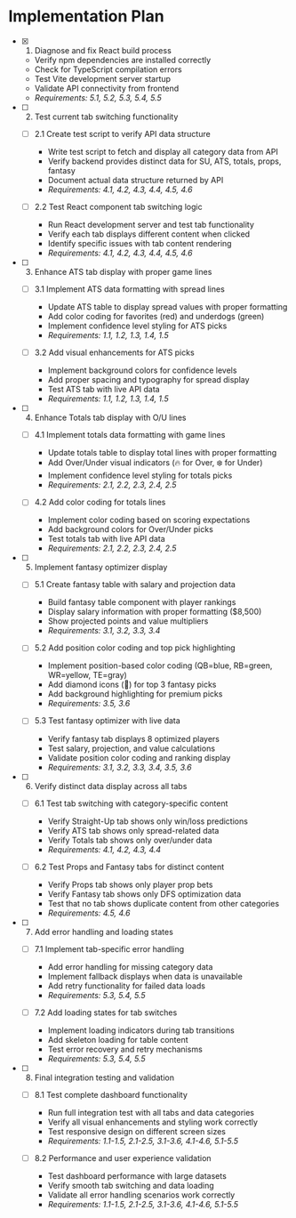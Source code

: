 # Implementation Plan

- [x] 1. Diagnose and fix React build process



  - Verify npm dependencies are installed correctly
  - Check for TypeScript compilation errors
  - Test Vite development server startup
  - Validate API connectivity from frontend
  - _Requirements: 5.1, 5.2, 5.3, 5.4, 5.5_

- [ ] 2. Test current tab switching functionality
  - [ ] 2.1 Create test script to verify API data structure
    - Write test script to fetch and display all category data from API
    - Verify backend provides distinct data for SU, ATS, totals, props, fantasy
    - Document actual data structure returned by API
    - _Requirements: 4.1, 4.2, 4.3, 4.4, 4.5, 4.6_

  - [ ] 2.2 Test React component tab switching logic
    - Run React development server and test tab functionality
    - Verify each tab displays different content when clicked
    - Identify specific issues with tab content rendering
    - _Requirements: 4.1, 4.2, 4.3, 4.4, 4.5, 4.6_

- [ ] 3. Enhance ATS tab display with proper game lines
  - [ ] 3.1 Implement ATS data formatting with spread lines
    - Update ATS table to display spread values with proper formatting
    - Add color coding for favorites (red) and underdogs (green)
    - Implement confidence level styling for ATS picks
    - _Requirements: 1.1, 1.2, 1.3, 1.4, 1.5_

  - [ ] 3.2 Add visual enhancements for ATS picks
    - Implement background colors for confidence levels
    - Add proper spacing and typography for spread display
    - Test ATS tab with live API data
    - _Requirements: 1.1, 1.2, 1.3, 1.4, 1.5_

- [ ] 4. Enhance Totals tab display with O/U lines
  - [ ] 4.1 Implement totals data formatting with game lines
    - Update totals table to display total lines with proper formatting
    - Add Over/Under visual indicators (🔥 for Over, ❄️ for Under)
    - Implement confidence level styling for totals picks
    - _Requirements: 2.1, 2.2, 2.3, 2.4, 2.5_

  - [ ] 4.2 Add color coding for totals lines
    - Implement color coding based on scoring expectations
    - Add background colors for Over/Under picks
    - Test totals tab with live API data
    - _Requirements: 2.1, 2.2, 2.3, 2.4, 2.5_

- [ ] 5. Implement fantasy optimizer display
  - [ ] 5.1 Create fantasy table with salary and projection data
    - Build fantasy table component with player rankings
    - Display salary information with proper formatting ($8,500)
    - Show projected points and value multipliers
    - _Requirements: 3.1, 3.2, 3.3, 3.4_

  - [ ] 5.2 Add position color coding and top pick highlighting
    - Implement position-based color coding (QB=blue, RB=green, WR=yellow, TE=gray)
    - Add diamond icons (💎) for top 3 fantasy picks
    - Add background highlighting for premium picks
    - _Requirements: 3.5, 3.6_

  - [ ] 5.3 Test fantasy optimizer with live data
    - Verify fantasy tab displays 8 optimized players
    - Test salary, projection, and value calculations
    - Validate position color coding and ranking display
    - _Requirements: 3.1, 3.2, 3.3, 3.4, 3.5, 3.6_

- [ ] 6. Verify distinct data display across all tabs
  - [ ] 6.1 Test tab switching with category-specific content
    - Verify Straight-Up tab shows only win/loss predictions
    - Verify ATS tab shows only spread-related data
    - Verify Totals tab shows only over/under data
    - _Requirements: 4.1, 4.2, 4.3, 4.4_

  - [ ] 6.2 Test Props and Fantasy tabs for distinct content
    - Verify Props tab shows only player prop bets
    - Verify Fantasy tab shows only DFS optimization data
    - Test that no tab shows duplicate content from other categories
    - _Requirements: 4.5, 4.6_

- [ ] 7. Add error handling and loading states
  - [ ] 7.1 Implement tab-specific error handling
    - Add error handling for missing category data
    - Implement fallback displays when data is unavailable
    - Add retry functionality for failed data loads
    - _Requirements: 5.3, 5.4, 5.5_

  - [ ] 7.2 Add loading states for tab switches
    - Implement loading indicators during tab transitions
    - Add skeleton loading for table content
    - Test error recovery and retry mechanisms
    - _Requirements: 5.3, 5.4, 5.5_

- [ ] 8. Final integration testing and validation
  - [ ] 8.1 Test complete dashboard functionality
    - Run full integration test with all tabs and data categories
    - Verify all visual enhancements and styling work correctly
    - Test responsive design on different screen sizes
    - _Requirements: 1.1-1.5, 2.1-2.5, 3.1-3.6, 4.1-4.6, 5.1-5.5_

  - [ ] 8.2 Performance and user experience validation
    - Test dashboard performance with large datasets
    - Verify smooth tab switching and data loading
    - Validate all error handling scenarios work correctly
    - _Requirements: 1.1-1.5, 2.1-2.5, 3.1-3.6, 4.1-4.6, 5.1-5.5_